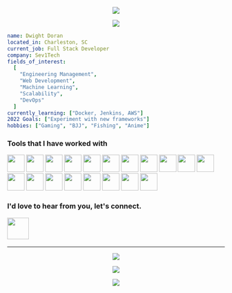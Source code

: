 <p align="center">
  <img src="https://capsule-render.vercel.app/api?&animation=fadeIn&type=waving&color=gradient&height=150&width=auto&text=Dwight%20Doran&desc=Software%20Engineer&fontAlignY=35&descAlignY=65"/>
</p>
<p align="center">
  <img src="https://media.tenor.com/jAhABeTndDYAAAAj/luffy-one.gif"/>
</p>

```yml
name: Dwight Doran
located_in: Charleston, SC
current_job: Full Stack Developer
company: Sev1Tech
fields_of_interest:
  [
    "Engineering Management",
    "Web Development",
    "Machine Learning",
    "Scalability",
    "DevOps"
  ]
currently_learning: ["Docker, Jenkins, AWS"]
2022 Goals: ["Experiment with new frameworks"]
hobbies: ["Gaming", "BJJ", "Fishing", "Anime"]
```

### Tools that I have worked with
<p>
  <img src="https://cdn.jsdelivr.net/gh/devicons/devicon/icons/javascript/javascript-original.svg" height="40px" width="auto"/>
  <img src="https://cdn.jsdelivr.net/gh/devicons/devicon/icons/typescript/typescript-original.svg" height="40px" width="auto"/>  
  <img src="https://cdn.jsdelivr.net/gh/devicons/devicon/icons/nodejs/nodejs-original.svg" height="40px" width="auto"/>
  <img src="https://cdn.jsdelivr.net/gh/devicons/devicon/icons/react/react-original.svg" height="40px" width="auto"/>
  <img src="https://cdn.jsdelivr.net/gh/devicons/devicon/icons/jest/jest-plain.svg" height="40px" width="auto"/>
  <img src="https://cdn.jsdelivr.net/gh/devicons/devicon/icons/ruby/ruby-original.svg" height="40px" width="auto"/>
  <img src="https://cdn.jsdelivr.net/gh/devicons/devicon/icons/rails/rails-original-wordmark.svg" height="40px" width="auto"/>
  <img src="https://cdn.jsdelivr.net/gh/devicons/devicon/icons/rspec/rspec-original.svg" height="40px" width="auto"/>
  <img src="https://cdn.jsdelivr.net/gh/devicons/devicon/icons/python/python-original.svg" height="40px" width="auto"/>
  <img src="https://cdn.jsdelivr.net/gh/devicons/devicon/icons/sass/sass-original.svg" height="40px" width="auto"/>
  <img src="https://cdn.jsdelivr.net/gh/devicons/devicon/icons/docker/docker-original.svg" height="40px" width="auto"/>
  <img src="https://cdn.jsdelivr.net/gh/devicons/devicon/icons/mysql/mysql-original.svg" height="40px" width="auto"/>
  <img src="https://cdn.jsdelivr.net/gh/devicons/devicon/icons/postgresql/postgresql-original.svg" height="40px" width="auto"/>
  <img src="https://cdn.jsdelivr.net/gh/devicons/devicon/icons/redis/redis-plain-wordmark.svg" height="40px" width="auto"/> 
  <img src="https://cdn.jsdelivr.net/gh/devicons/devicon/icons/nginx/nginx-original.svg" height="40px" width="auto"/>
  <img src="https://cdn.jsdelivr.net/gh/devicons/devicon/icons/redux/redux-original.svg" height="40px" width="auto"/>
  <img src="https://cdn.jsdelivr.net/gh/devicons/devicon/icons/apachekafka/apachekafka-original.svg" height="40px" width="auto"/>
  <img src="https://cdn.jsdelivr.net/gh/devicons/devicon/icons/amazonwebservices/amazonwebservices-plain-wordmark.svg" height="40px" width="auto"/>  
  <img src="https://cdn.jsdelivr.net/gh/devicons/devicon/icons/jira/jira-original-wordmark.svg" height="40px" width="auto"/>        
<p/>

### I'd love to hear from you, let's connect. 

<a href="https://www.linkedin.com/in/dwightdoran">
  <img src="https://cdn.jsdelivr.net/gh/devicons/devicon/icons/linkedin/linkedin-original.svg" height="50px" width="auto" /> 
<a/>
<br/>
  
---
  
<!-- [![Dwight's GitHub stats](https://github-readme-stats.vercel.app/api?username=dwightdoran&theme=radical&show_icons=true)](https://github.com/dwightdoran/github-readme-stats) -->
<p align="center">
  <a href="https://github.com/dwightdoran/github-readme-stats">
    <img src="https://github-readme-stats.vercel.app/api?username=dwightdoran&theme=radical&show_icons=true"/>
  <a/>
<p/>
    
<p align="center">
  <img src="https://media1.giphy.com/media/DSxKEQoQix9hC/giphy.gif?cid=ecf05e4755kyg3tzgsrb9aaojxtr3tu8agzgc0n7jpjezn6m&rid=giphy.gif"/>
<!--   <img src="https://media.tenor.com/jAhABeTndDYAAAAj/luffy-one.gif"/> -->
</p>
<p align="center">
  <img src="https://capsule-render.vercel.app/api?&animation=fadeIn&type=waving&color=gradient&height=100&section=footer"/>
</p>

